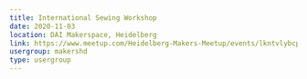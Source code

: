 ```yaml
---
title: International Sewing Workshop
date: 2020-11-03
location: DAI Makerspace, Heidelberg
link: https://www.meetup.com/Heidelberg-Makers-Meetup/events/lkntvlybcpbfb/
usergroup: makershd
type: usergroup
---
```

